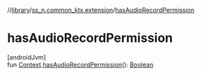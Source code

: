 //[library](../../index.md)/[ss_n.common_ktx.extension](index.md)/[hasAudioRecordPermission](has-audio-record-permission.md)

# hasAudioRecordPermission

[androidJvm]\
fun [Context](https://developer.android.com/reference/kotlin/android/content/Context.html).[hasAudioRecordPermission](has-audio-record-permission.md)(): [Boolean](https://kotlinlang.org/api/latest/jvm/stdlib/kotlin/-boolean/index.html)

